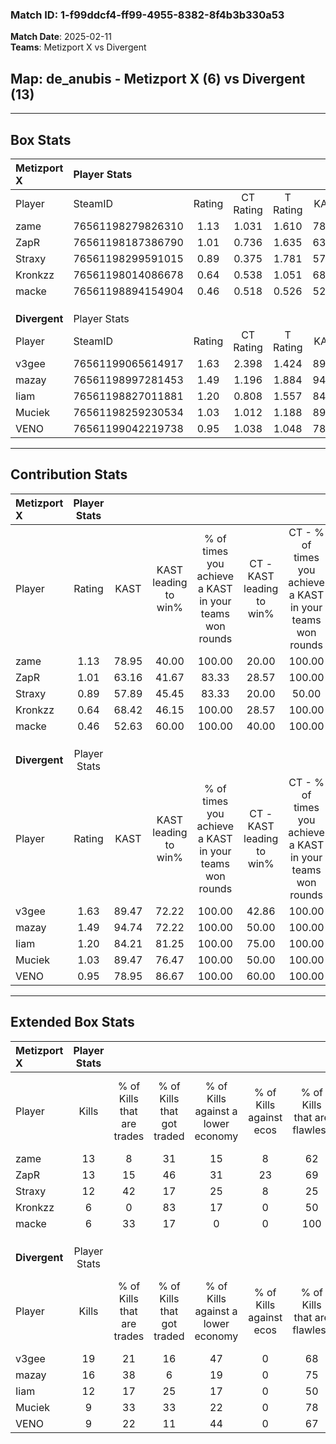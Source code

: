 ### Match ID: 1-f99ddcf4-ff99-4955-8382-8f4b3b330a53  
**Match Date**: 2025-02-11  
**Teams**: Metizport X vs Divergent  

## **Map**: de_anubis - Metizport X (6) vs Divergent (13)  
---  

## Box Stats  

| **Metizport X** | Player Stats      |        |           |          |       |      |       |         |        |      |     |
| :- | :- | :-: | :-: | :-: | :-: | :-: | :-: | :-: | :-: | :-: | :-: |
| Player          | SteamID           | Rating | CT Rating | T Rating | KAST  | ADR  | Kills | Assists | Deaths | K/D  | HS% |
| zame            | 76561198279826310 |  1.13  |   1.031   |  1.610   | 78.95 | 66.5 |  13   |    5    |   12   | 1.08 | 30  |
| ZapR            | 76561198187386790 |  1.01  |   0.736   |  1.635   | 63.16 | 82.4 |  13   |    5    |   14   | 0.93 | 69  |
| Straxy          | 76561198299591015 |  0.89  |   0.375   |  1.781   | 57.89 | 62.4 |  12   |    0    |   12   | 1.00 | 50  |
| Kronkzz         | 76561198014086678 |  0.64  |   0.538   |  1.051   | 68.42 | 57.1 |   6   |    3    |   14   | 0.43 | 66  |
| macke           | 76561198894154904 |  0.46  |   0.518   |  0.526   | 52.63 | 31.3 |   6   |    2    |   13   | 0.46 | 33  |
|                 |                   |        |           |          |       |      |       |         |        |      |     |
|                 |                   |        |           |          |       |      |       |         |        |      |     |
|                 |                   |        |           |          |       |      |       |         |        |      |     |
| **Divergent**   | Player Stats      |        |           |          |       |      |       |         |        |      |     |
| Player          | SteamID           | Rating | CT Rating | T Rating | KAST  | ADR  | Kills | Assists | Deaths | K/D  | HS% |
| v3gee           | 76561199065614917 |  1.63  |   2.398   |  1.424   | 89.47 | 97.7 |  19   |    4    |   10   | 1.90 | 68  |
| mazay           | 76561198997281453 |  1.49  |   1.196   |  1.884   | 94.74 | 93.7 |  16   |    4    |   11   | 1.45 | 62  |
| Iiam            | 76561198827011881 |  1.20  |   0.808   |  1.557   | 84.21 | 76.6 |  12   |    7    |   11   | 1.09 | 58  |
| Muciek          | 76561198259230534 |  1.03  |   1.012   |  1.188   | 89.47 | 46.3 |   9   |    1    |   9    | 1.00 | 33  |
| VENO            | 76561199042219738 |  0.95  |   1.038   |  1.048   | 78.95 | 47.1 |   9   |    1    |   9    | 1.00 | 77  |
---  

## Contribution Stats  

| **Metizport X** | Player Stats |       |                      |                                                        |                           |                                                             |                          |                                                            |
| :- | :-: | :-: | :-: | :-: | :-: | :-: | :-: | :-: |
| Player          |    Rating    | KAST  | KAST leading to win% | % of times you achieve a KAST in your teams won rounds | CT - KAST leading to win% | CT - % of times you achieve a KAST in your teams won rounds | T - KAST leading to win% | T - % of times you achieve a KAST in your teams won rounds |
| zame            |     1.13     | 78.95 |        40.00         |                         100.00                         |           20.00           |                           100.00                            |          80.00           |                           100.00                           |
| ZapR            |     1.01     | 63.16 |        41.67         |                         83.33                          |           28.57           |                           100.00                            |          60.00           |                           75.00                            |
| Straxy          |     0.89     | 57.89 |        45.45         |                         83.33                          |           20.00           |                            50.00                            |          66.67           |                           100.00                           |
| Kronkzz         |     0.64     | 68.42 |        46.15         |                         100.00                         |           28.57           |                           100.00                            |          66.67           |                           100.00                           |
| macke           |     0.46     | 52.63 |        60.00         |                         100.00                         |           40.00           |                           100.00                            |          80.00           |                           100.00                           |
|                 |              |       |                      |                                                        |                           |                                                             |                          |                                                            |
|                 |              |       |                      |                                                        |                           |                                                             |                          |                                                            |
|                 |              |       |                      |                                                        |                           |                                                             |                          |                                                            |
| **Divergent**   | Player Stats |       |                      |                                                        |                           |                                                             |                          |                                                            |
| Player          |    Rating    | KAST  | KAST leading to win% | % of times you achieve a KAST in your teams won rounds | CT - KAST leading to win% | CT - % of times you achieve a KAST in your teams won rounds | T - KAST leading to win% | T - % of times you achieve a KAST in your teams won rounds |
| v3gee           |     1.63     | 89.47 |        72.22         |                         100.00                         |           42.86           |                           100.00                            |          90.91           |                           100.00                           |
| mazay           |     1.49     | 94.74 |        72.22         |                         100.00                         |           50.00           |                           100.00                            |          83.33           |                           100.00                           |
| Iiam            |     1.20     | 84.21 |        81.25         |                         100.00                         |           75.00           |                           100.00                            |          83.33           |                           100.00                           |
| Muciek          |     1.03     | 89.47 |        76.47         |                         100.00                         |           50.00           |                           100.00                            |          90.91           |                           100.00                           |
| VENO            |     0.95     | 78.95 |        86.67         |                         100.00                         |           60.00           |                           100.00                            |          100.00          |                           100.00                           |
---  

## Extended Box Stats  

| **Metizport X** | Player Stats |                            |                            |                                    |                         |                              |                                 |        |                             |                                     |                          |                               |                            |
| :- | :-: | :-: | :-: | :-: | :-: | :-: | :-: | :-: | :-: | :-: | :-: | :-: | :-: |
| Player          |    Kills     | % of Kills that are trades | % of Kills that got traded | % of Kills against a lower economy | % of Kills against ecos | % of Kills that are flawless | % of Kills that are close duels | Deaths | % of Deaths that get traded | % of Deaths against a lower economy | % of Deaths against ecos | % of Deaths that are flawless | % of Deaths that are close |
| zame            |      13      |             8              |             31             |                 15                 |            8            |              62              |                8                |   12   |             33              |                  0                  |            0             |              75               |             8              |
| ZapR            |      13      |             15             |             46             |                 31                 |           23            |              69              |                0                |   14   |             14              |                 14                  |            7             |              64               |             7              |
| Straxy          |      12      |             42             |             17             |                 25                 |            8            |              25              |                0                |   12   |              0              |                  0                  |            0             |              67               |             8              |
| Kronkzz         |      6       |             0              |             83             |                 17                 |            0            |              50              |                0                |   14   |             21              |                  7                  |            0             |              50               |             14             |
| macke           |      6       |             33             |             17             |                 0                  |            0            |             100              |                0                |   13   |             15              |                  8                  |            0             |              85               |             0              |
|                 |              |                            |                            |                                    |                         |                              |                                 |        |                             |                                     |                          |                               |                            |
|                 |              |                            |                            |                                    |                         |                              |                                 |        |                             |                                     |                          |                               |                            |
|                 |              |                            |                            |                                    |                         |                              |                                 |        |                             |                                     |                          |                               |                            |
| **Divergent**   | Player Stats |                            |                            |                                    |                         |                              |                                 |        |                             |                                     |                          |                               |                            |
| Player          |    Kills     | % of Kills that are trades | % of Kills that got traded | % of Kills against a lower economy | % of Kills against ecos | % of Kills that are flawless | % of Kills that are close duels | Deaths | % of Deaths that get traded | % of Deaths against a lower economy | % of Deaths against ecos | % of Deaths that are flawless | % of Deaths that are close |
| v3gee           |      19      |             21             |             16             |                 47                 |            0            |              68              |                5                |   10   |             40              |                 20                  |            0             |              50               |             0              |
| mazay           |      16      |             38             |             6              |                 19                 |            0            |              75              |                6                |   11   |             36              |                 18                  |            0             |              55               |             0              |
| Iiam            |      12      |             17             |             25             |                 17                 |            0            |              50              |               17                |   11   |             36              |                 27                  |            0             |              55               |             0              |
| Muciek          |      9       |             33             |             33             |                 22                 |            0            |              78              |               11                |   9    |             33              |                 22                  |            0             |              56               |             11             |
| VENO            |      9       |             22             |             11             |                 44                 |            0            |              67              |                0                |   9    |             33              |                 22                  |            0             |              89               |             0              |
